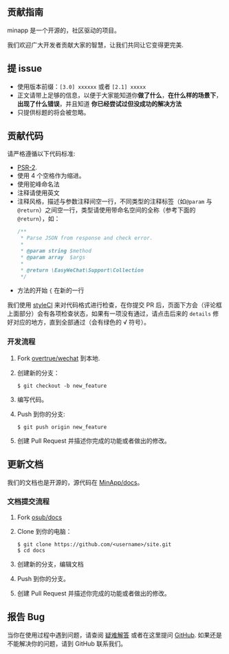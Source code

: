 贡献指南
---

minapp 是一个开源的，社区驱动的项目。

我们欢迎广大开发者贡献大家的智慧，让我们共同让它变得更完美.

## 提 issue

- 使用版本前缀：`[3.0] xxxxxx` 或者 `[2.1] xxxxx`
- 正文请带上足够的信息，以便于大家能知道你**做了什么**，**在什么样的场景下**，**出现了什么错误**，并且知道 **你已经尝试过但没成功的解决方法**
- 只提供标题的将会被忽略。

## 贡献代码

请严格遵循以下代码标准:

- [PSR-2](https://github.com/php-fig/fig-standards/blob/master/accepted/PSR-2-coding-style-guide.md).
- 使用 4 个空格作为缩进。
- 使用驼峰命名法
- 注释请使用英文
- 注释风格，描述与参数注释间空一行，不同类型的注释标签（如`@param` 与 `@return`）之间空一行，类型请使用带命名空间的全称（参考下面的`@return`），如：
    ```php
    /**
     * Parse JSON from response and check error.
     *
     * @param string $method
     * @param array  $args
     *
     * @return \EasyWeChat\Support\Collection
     */
    ```
- 方法的开始 `{` 在新的一行

我们使用 [styleCI](http://styleci.io) 来对代码格式进行检查，在你提交 PR 后，页面下方会（评论框上面部分）会有各项检查状态，如果有一项没有通过，请点击后来的 `details` 修好对应的地方，直到全部通过（会有绿色的 √ 符号）。

### 开发流程

1. Fork [overtrue/wechat](https://github.com/osub/minapp) 到本地.
2. 创建新的分支：

    ```shell
    $ git checkout -b new_feature
    ```

3. 编写代码。
4. Push 到你的分支:

    ```shell
    $ git push origin new_feature
    ```

5. 创建 Pull Request 并描述你完成的功能或者做出的修改。

## 更新文档

我们的文档也是开源的，源代码在 [MinApp/docs](https://github.com/osub/docs)。

### 文档提交流程

1. Fork [osub/docs](https://github.com/osub/docs)
2. Clone 到你的电脑：

    ```shell
    $ git clone https://github.com/<username>/site.git
    $ cd docs
    ```

3. 创建新的分支，编辑文档
4. Push 到你的分支。
5. 创建 Pull Request 并描述你完成的功能或者做出的修改。

## 报告 Bug

当你在使用过程中遇到问题，请查阅 [疑难解答](http://yy7621.com/docs/zh-cn/troubleshooting.html) 或者在这里提问 [GitHub](https://github.com/osub/minapp/issues). 如果还是不能解决你的问题，请到 GitHub 联系我们。
